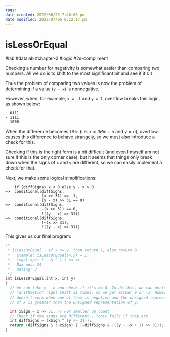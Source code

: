 ```yaml
---
tags: 
date created: 2022/06/25 7:46:06 pm
date modified: 2022/07/06 8:22:17 pm
---
```


# isLessOrEqual

#lab #datalab #chapter-2 #logic #2s-compliment

Checking a number for negativity is somewhat easier than comparing two numbers. All we do is to shift to the most significant bit and see if it's `1`.

Thus the problem of comparing two values is now the problem of determining if a value (`y - x`) is nonnegative.

However, when, for example, `x = -1` and `y = 7`, overflow breaks this logic, as shown below:

```
  0111
- 1111
  1000
```

When the difference becomes `tMin` (i.e. $x=tMin+n$ and $y=n$), overflow causes this difference to behave strangely, so we must also introduce a check for this.

Checking if this is the right form is a bit difficult (and even I myself am not sure if this is the only corner case), but it seems that things only break down when the signs of `x` and `y` are different, so we can easily implement a check for that.

Next, we make some logical simplifications:

```
    if (diffSigns) x < 0 else y - x > 0
=>  conditional(diffSigns,
                (x >> 31) == -1,
                (y - x) >> 31 == 0)
=>  conditional(diffSigns,
                ~(x >> 31) == 0,
                !((y - x) >> 31))
=>  conditional(diffSigns,
                !~(x >> 31),
                !((y - x) >> 31))
```

This gives us our final program:

```c
/*
 * isLessOrEqual - if x <= y  then return 1, else return 0
 *   Example: isLessOrEqual(4,5) = 1.
 *   Legal ops: ! ~ & ^ | + << >>
 *   Max ops: 24
 *   Rating: 3
 */
int isLessOrEqual(int x, int y)
{
  // We can take y - x and check if it's >= 0. To do this, we can perform an
  // *arithmetic* right shift 31 times, so we get either 0 or -1. However, this
  // doesn't work when one of them is negative and the unsigned representation
  // of x is greater than the unsigned representation of y.

  int xSign = x >> 31; // For smaller op count
  // Check if the signs are different - logic fails if they are
  int diffSigns = (xSign ^ (y >> 31));
  return (diffSigns & !~xSign) | (~diffSigns & !((y + ~x + 1) >> 31));
}
```
